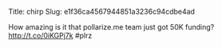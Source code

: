 Title: chirp
Slug: e1f36ca4567944851a3236c94cdbe4ad

How amazing is it that pollarize.me team just got 50K funding? <a href="http://t.co/0iKGPj7k">http://t.co/0iKGPj7k</a> #plrz
